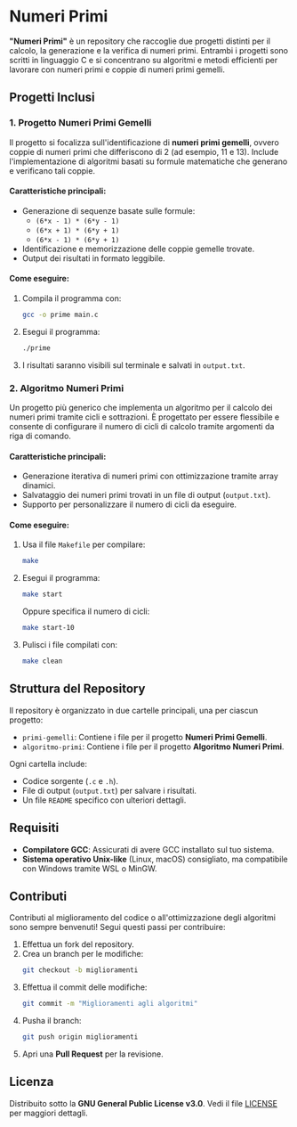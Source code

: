 # Numeri Primi

**"Numeri Primi"** è un repository che raccoglie due progetti distinti per il calcolo, la generazione e la verifica di numeri primi. Entrambi i progetti sono scritti in linguaggio C e si concentrano su algoritmi e metodi efficienti per lavorare con numeri primi e coppie di numeri primi gemelli.


## Progetti Inclusi

### 1. **Progetto Numeri Primi Gemelli**

Il progetto si focalizza sull'identificazione di **numeri primi gemelli**, ovvero coppie di numeri primi che differiscono di 2 (ad esempio, 11 e 13). Include l'implementazione di algoritmi basati su formule matematiche che generano e verificano tali coppie.

#### Caratteristiche principali:
- Generazione di sequenze basate sulle formule:
  - `(6*x - 1) * (6*y - 1)`
  - `(6*x + 1) * (6*y + 1)`
  - `(6*x - 1) * (6*y + 1)`
- Identificazione e memorizzazione delle coppie gemelle trovate.
- Output dei risultati in formato leggibile.

#### Come eseguire:
1. Compila il programma con:
   ```sh
   gcc -o prime main.c
   ```
2. Esegui il programma:
   ```sh
   ./prime
   ```
3. I risultati saranno visibili sul terminale e salvati in `output.txt`.

### 2. **Algoritmo Numeri Primi**

Un progetto più generico che implementa un algoritmo per il calcolo dei numeri primi tramite cicli e sottrazioni. È progettato per essere flessibile e consente di configurare il numero di cicli di calcolo tramite argomenti da riga di comando.

#### Caratteristiche principali:
- Generazione iterativa di numeri primi con ottimizzazione tramite array dinamici.
- Salvataggio dei numeri primi trovati in un file di output (`output.txt`).
- Supporto per personalizzare il numero di cicli da eseguire.

#### Come eseguire:
1. Usa il file `Makefile` per compilare:
   ```sh
   make
   ```
2. Esegui il programma:
   ```sh
   make start
   ```
   Oppure specifica il numero di cicli:
   ```sh
   make start-10
   ```
3. Pulisci i file compilati con:
   ```sh
   make clean
   ```


## Struttura del Repository

Il repository è organizzato in due cartelle principali, una per ciascun progetto:

- `primi-gemelli`: Contiene i file per il progetto **Numeri Primi Gemelli**.
- `algoritmo-primi`: Contiene i file per il progetto **Algoritmo Numeri Primi**.

Ogni cartella include:
- Codice sorgente (`.c` e `.h`).
- File di output (`output.txt`) per salvare i risultati.
- Un file `README` specifico con ulteriori dettagli.

## Requisiti

- **Compilatore GCC**: Assicurati di avere GCC installato sul tuo sistema.
- **Sistema operativo Unix-like** (Linux, macOS) consigliato, ma compatibile con Windows tramite WSL o MinGW.

## Contributi

Contributi al miglioramento del codice o all'ottimizzazione degli algoritmi sono sempre benvenuti! Segui questi passi per contribuire:

1. Effettua un fork del repository.
2. Crea un branch per le modifiche:
   ```sh
   git checkout -b miglioramenti
   ```
3. Effettua il commit delle modifiche:
   ```sh
   git commit -m "Miglioramenti agli algoritmi"
   ```
4. Pusha il branch:
   ```sh
   git push origin miglioramenti
   ```
5. Apri una **Pull Request** per la revisione.


## Licenza

Distribuito sotto la **GNU General Public License v3.0**. Vedi il file [LICENSE](LICENSE) per maggiori dettagli.
